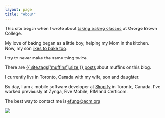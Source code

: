 ```yaml
---
layout: page
title: "About"
---
```

This site began when I wrote about [taking baking classes](/gbc) at George Brown College.

My love of baking began as a little boy, helping my Mom in the kitchen.
Now, my son [likes to bake
too](https://www.youtube.com/watch?v=PqfQJCSHVGo).

I try to never make the same thing twice. 

There are [{{ site.tags['muffins'].size }} posts](/tag/muffins) about muffins on this blog.

I currently live in Toronto, Canada with my wife, son and daughter.

By day, I am a mobile software developer at [Shopify](http://shopify.com/mobile)
in Toronto, Canada. I've worked previously at Zynga, Five Mobile, RIM and Certicom.

The best way to contact me is 
[efung@acm.org](mailto:efung@acm.org)

<img class="avatar" src="http://www.gravatar.com/avatar/877215a85ea128b67b4334142a6df260.png">
